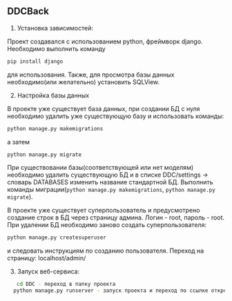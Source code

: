 ## DDCBack

1) Установка зависимостей:
   
  Проект создавался с использованием python, фреймворк django. Необходимо выполнить команду
```bash
pip install django
```
для использования. Также, для просмотра базы данных необходимо(или желательно) установить SQLView.

2) Настройка базы данных
   
  В проекте уже существует база данных, при создании БД с нуля необходимо удалить уже существующую базу и использовать команды:
  
  ```bash
  python manage.py makemigrations
```
а затем
```bash 
python manage.py migrate
```

   При существовании базы(соответствующей или нет моделям) необходимо удалить существующую БД и в списке DDC/settings -> словарь DATABASES изменить название стандартной БД. Выполнить команды миграции(```python manage.py makemigrations```, ```python manage.py migrate```).
   
   В проекте уже существует суперпользователь и предусмотрено создание строк в БД через страницу админа. Логин - root, пароль - root. 
При удалении БД необходимо заново создать суперпользователя: 

```bash
python manage.py createsuperuser
```

и следовать инструкциям по созданию пользователя. Переход на страницу: localhost/admin/

3) Запуск веб-сервиса:
```bash
   cd DDC - переход в папку проекта
  python manage.py runserver - запуск проекта и переход по ссылке откроет веб-сервис в локальном режиме
```
